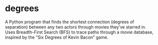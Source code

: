 # degrees
A Python program that finds the shortest connection (degrees of separation) between any two actors through movies they’ve starred in. Uses Breadth-First Search (BFS) to trace paths through a movie database, inspired by the “Six Degrees of Kevin Bacon” game.
